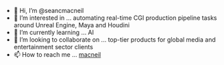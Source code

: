 - 👋 Hi, I’m @seancmacneil
- 👀 I’m interested in ... automating real-time CGI production pipeline tasks around Unreal Engine, Maya and Houdini
- 🌱 I’m currently learning ... AI
- 💞️ I’m looking to collaborate on ... top-tier products for global media and entertainment sector clients
- 📫 How to reach me ... [macneil](https://seanmacneil.blogspot.com/)

<!---
seancmacneil/seancmacneil is a ✨ special ✨ repository because its `README.md` (this file) appears on your GitHub profile.
You can click the Preview link to take a look at your changes.
--->
